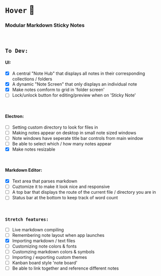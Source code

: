 # `Hover` 🎏
### Modular Markdown Sticky Notes

<br />

## `To Dev:`
#### UI:
- [x] A central "Note Hub" that displays all notes in their corresponding collections / folders
- [x] A dynamic "Note Screen" that only displays an individual note
- [x] Make notes comform to grid in 'folder screen'
- [ ] Lock/unlock button for editing/preview when on 'Sticky Note'

<br />

#### Electron:
- [ ] Setting custom directory to look for files in
- [ ] Making notes appear on desktop in small note sized windows
- [ ] Note windows have seperate title bar controls from main window
- [ ] Be able to select which / how many notes appear
- [x] Make notes resizable

<br />

#### Markdown Editor:
- [x] Text area that parses markdown
- [ ] Cuztomize it to make it look nice and responsive
- [ ] A top bar that displays the route of the current file / directory you are in
- [ ] Status bar at the bottom to keep track of word count

<br />

### `Stretch features:`
- [ ] Live markdown compiling
- [ ] Remembering note layout when app launches
- [x] Importing markdown / text files
- [ ] Customizing note colors & fonts
- [ ] Customzing markdown colors & symbols
- [ ] Importing / exporting custom themes
- [ ] Kanban board style 'note board'
- [ ] Be able to link together and reference different notes
